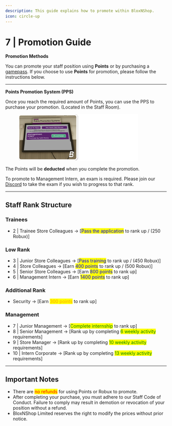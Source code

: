 ```yaml
---
description: This guide explains how to promote within BloxNShop.
icon: circle-up
---
```


# 7 | Promotion Guide

**Promotion Methods**


You can promote your staff position using **Points** or by purchasing a [gamepass](https://www.roblox.com/games/85187706204057). If you choose to use **Points** for promotion, please follow the instructions below.

***

**Points Promotion System (PPS)**


Once you reach the required amount of Points, you can use the PPS to purchase your promotion. (Located in the Staff Room).&#x20;

<div align="left"><figure><img src="../.gitbook/assets/pps1.png" alt="" width="375"><figcaption></figcaption></figure></div>

The Points will be **deducted** when you complete the promotion.&#x20;

To promote to Management Intern, an exam is required. Please join our [Discord](https://discord.com/invite/7Vux6mqC8N) to take the exam if you wish to progress to that rank.

***

## Staff Rank Structure

### Trainees

* 2 | Trainee Store Colleagues → \[<mark style="color:blue;">Pass the application</mark> to rank up / (250 Robux)]&#x20;

### Low Rank

* 3 | Junior Store Colleagues → \[<mark style="color:blue;">Pass training</mark> to rank up / (450 Robux)]&#x20;
* 4 | Store Colleagues → \[Earn <mark style="color:blue;">400 points</mark> to rank up / (500 Robux)]&#x20;
* 5 | Senior Store Colleagues → \[Earn <mark style="color:blue;">800 points</mark> to rank up]
* 6 | Management Intern → \[Earn <mark style="color:blue;">1400 points</mark> to rank up]&#x20;

### Additional Rank

* Security → \[Earn <mark style="color:orange;">300 points</mark> to rank up]&#x20;

### Management

* &#x20;7 | Junior Management → \[<mark style="color:green;">Complete internship</mark> to rank up]
* 8 | Senior Management → \[Rank up by completing <mark style="color:green;">6 weekly activity</mark> requirements]&#x20;
* 9 | Store Manager → \[Rank up by completing <mark style="color:green;">10 weekly activity</mark> requirements]&#x20;
* 10 | Intern Corporate → \[Rank up by completing <mark style="color:green;">13 weekly activity</mark> requirements]&#x20;

***

## **Important Notes**

* There are <mark style="color:red;">no refunds</mark> for using Points or Robux to promote.
* After completing your purchase, you must adhere to our Staff Code of Conduct. Failure to comply may result in demotion or revocation of your position without a refund.
* BloxNShop Limited reserves the right to modify the prices without prior notice.

